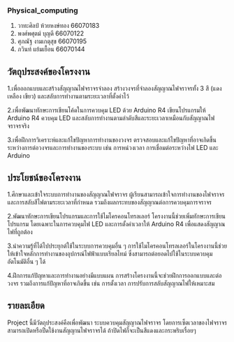 ### Physical_computing

1. วาทะศิลป์ ห้วยหงษ์ทอง 66070183
2. พงศ์พศุตม์ บุญดี 66070122
3. ศุภณัฐ งามเกตุสุข 66070195
4. ภวินท์ แย้มเยื้อน 66070144

## วัตถุประสงค์ของโครงงาน

  1.เพื่อออกแบบและสร้างสัญญาณไฟจราจรจำลอง
  สร้างวงจรที่จำลองสัญญาณไฟจราจรทั้ง 3 สี (แดง เหลือง เขียว) และสลับการทำงานตามระยะเวลาที่ตั้งค่าไว้

  2.เพื่อพัฒนาทักษะการเขียนโค้ดในการควบคุม LED ด้วย Arduino R4
  เขียนโปรแกรมให้ Arduino R4 ควบคุม LED และสลับการทำงานตามลำดับสีและระยะเวลาเหมือนกับสัญญาณไฟจราจรจริง

  3.เพื่อฝึกการวิเคราะห์และแก้ไขปัญหาการทำงานของวงจร
  ตรวจสอบและแก้ไขปัญหาที่อาจเกิดขึ้นระหว่างการต่อวงจรและการทำงานของระบบ เช่น การหน่วงเวลา การเชื่อมต่อระหว่างไฟ LED และ Arduino

## ประโยชน์ของโครงงาน

  1.ศึกษาและเข้าใจระบบการทำงานของสัญญาณไฟจราจร
  ผู้เรียนสามารถเข้าใจการทำงานของไฟจราจรและการสลับสีไฟตามระยะเวลาที่กำหนด รวมถึงผลกระทบของสัญญาณต่อการควบคุมการจราจร

  2.พัฒนาทักษะการเขียนโปรแกรมและการใช้ไมโครคอนโทรลเลอร์
  โครงงานนี้ช่วยเพิ่มทักษะการเขียนโปรแกรม โดยเฉพาะในการควบคุมไฟ LED และการตั้งค่าเวลาให้ Arduino R4 เพื่อแสดงสัญญาณไฟที่ถูกต้อง

  3.นำความรู้ที่ได้ไปประยุกต์ใช้ในระบบการควบคุมอื่น ๆ
  การใช้ไมโครคอนโทรลเลอร์ในโครงงานนี้ช่วยให้เข้าใจหลักการทำงานของอุปกรณ์ไฟฟ้าแบบเรียลไทม์ ซึ่งสามารถต่อยอดไปใช้ในระบบควบคุมอัตโนมัติอื่น ๆ ได้

  4.ฝึกการแก้ปัญหาและการทำงานอย่างมีแบบแผน
  การสร้างโครงงานนี้จะช่วยฝึกการออกแบบและต่อวงจร รวมถึงการแก้ปัญหาที่อาจเกิดขึ้น เช่น การตั้งเวลา การปรับการสลับสัญญาณไฟให้เหมาะสม

## รายละเอียด 

  Project นี้มีวัตถุประสงค์คือเพื่อพัฒนา ระบบควบคุมสัญญาณไฟจราจร โดยการเซ็ตเวลาของไฟจราจร สามารถเปิดหรือปืดใช้งานสัญญานไฟจราจรได้ ถ้าปิดไฟก็จะเป็นสีแดงและกระพริบเรื่อยๆ

